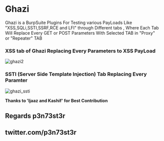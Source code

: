 # Ghazi
Ghazi is a BurpSuite Plugins For Testing various PayLoads Like "XSS,SQLi,SSTI,SSRF,RCE and LFI" through Different tabs , Where Each Tab Will Replace Every GET or POST Parameters With Selected TAB in "Proxy" or "Repeater" TAB


<h3> XSS tab of Ghazi Replacing Every Parameters to XSS PayLoad</h3>

![ghazi2](https://user-images.githubusercontent.com/31655504/52591077-46fa3500-2e43-11e9-9aa4-2035262c0f35.png)


<h3> SSTI (Server Side Template Injection) Tab Replacing Every Paramter </h3>

![ghazi_ssti](https://user-images.githubusercontent.com/31655504/52591189-980a2900-2e43-11e9-8366-3e3016f84952.png)



<b>Thanks to 'Ijaaz and Kashif' for Best Contribution</b>


<h2>Regards p3n73st3r</h2>
<h2>twitter.com/p3n73st3r</h2>
